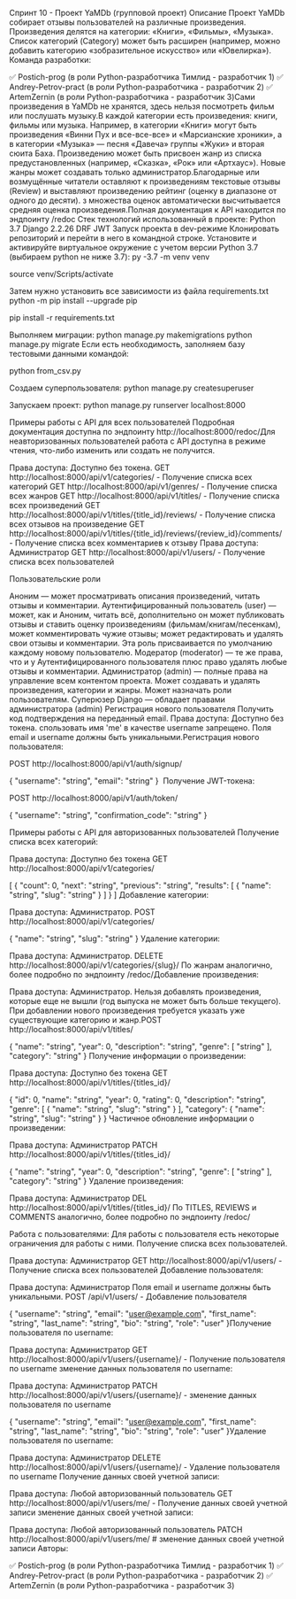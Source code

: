 Спринт 10 - Проект YaMDb (групповой проект)
Описание
Проект YaMDb собирает отзывы пользователей на различные произведения. Произведения делятся на категории: «Книги», «Фильмы», «Музыка». Список категорий (Category) может быть расширен (например, можно добавить категорию «зобразительное искусство» или «Ювелирка»).​Команда разработки:

✅ Postich-prog (в роли Python-разработчика Тимлид - разработчик 1)
✅ Andrey-Petrov-pract (в роли Python-разработчика - разработчик 2)
✅ ArtemZernin (в роли Python-разработчика - разработчик 3)​Сами произведения в YaMDb не хранятся, здесь нельзя посмотреть фильм или послушать музыку.​В каждой категории есть произведения: книги, фильмы или музыка. Например, в категории «Книги» могут быть произведения «Винни Пух и все-все-все» и «Марсианские хроники», а в категории «Музыка» — песня «Давеча» группы «Жуки» и вторая сюита Баха. Произведению может быть присвоен жанр из списка предустановленных (например, «Сказка», «Рок» или «Артхаус»). Новые жанры может создавать только администратор.​Благодарные или возмущённые читатели оставляют к произведениям текстовые отзывы (Review) и выставляют произведению рейтинг (оценку в диапазоне от одного до десяти). з множества оценок автоматически высчитывается средняя оценка произведения.​Полная документация к API находится по эндпоинту /redoc​
Стек технологий использованный в проекте:
Python 3.7
Django 2.2.26
DRF
JWT​
Запуск проекта в dev-режиме
Клонировать репозиторий и перейти в него в командной строке.
Установите и активируйте виртуальное окружение c учетом версии Python 3.7 (выбираем python не ниже 3.7):​
py -3.7 -m venv venv
​

source venv/Scripts/activate
​

Затем нужно установить все зависимости из файла requirements.txt​
python -m pip install --upgrade pip
​

pip install -r requirements.txt
​

Выполняем миграции:
python manage.py makemigrations
python manage.py migrate
​Если есть необходимость, заполняем базу тестовыми данными командой:​

python from_csv.py
​

Создаем суперпользователя:​
python manage.py createsuperuser
​

Запускаем проект:​
python manage.py runserver localhost:8000
​

Примеры работы с API для всех пользователей
​Подробная документация доступна по эндпоинту http://localhost:8000/redoc/​Для неавторизованных пользователей работа с API доступна в режиме чтения, что-либо изменить или создать не получится.​

Права доступа: Доступно без токена.
GET http://localhost:8000/api/v1/categories/ - Получение списка всех категорий
GET http://localhost:8000/api/v1/genres/ - Получение списка всех жанров
GET http://localhost:8000/api/v1/titles/ - Получение списка всех произведений
GET http://localhost:8000/api/v1/titles/{title_id}/reviews/ - Получение списка всех отзывов на произведение
GET http://localhost:8000/api/v1/titles/{title_id}/reviews/{review_id}/comments/ - Получение списка всех комментариев к отзыву
Права доступа: Администратор
GET http://localhost:8000/api/v1/users/ - Получение списка всех пользователей
​

Пользовательские роли
​

Аноним — может просматривать описания произведений, читать отзывы и комментарии.
Аутентифицированный пользователь (user) — может, как и Аноним, читать всё, дополнительно он может публиковать отзывы и ставить оценку произведениям (фильмам/книгам/песенкам), может комментировать чужие отзывы; может редактировать и удалять свои отзывы и комментарии. Эта роль присваивается по умолчанию каждому новому пользователю.
Модератор (moderator) — те же права, что и у Аутентифицированного пользователя плюс право удалять любые отзывы и комментарии.
Администратор (admin) — полные права на управление всем контентом проекта. Может создавать и удалять произведения, категории и жанры. Может назначать роли пользователям.
Суперюзер Django — обладает правами администратора (admin)​
Регистрация нового пользователя
Получить код подтверждения на переданный email. Права доступа: Доступно без токена. спользовать имя 'me' в качестве username запрещено. Поля email и username должны быть уникальными.​Регистрация нового пользователя:​

POST http://localhost:8000/api/v1/auth/signup/
​

{
  "username": "string",
  "email": "string"
}
​
​Получение JWT-токена:​

POST http://localhost:8000/api/v1/auth/token/
​

{
  "username": "string",
  "confirmation_code": "string"
}
​

Примеры работы с API для авторизованных пользователей
​Получение списка всех категорий:​

Права доступа: Доступно без токена
GET http://localhost:8000/api/v1/categories/
​

[
  {
    "count": 0,
    "next": "string",
    "previous": "string",
    "results": [
      {
        "name": "string",
        "slug": "string"
      }
    ]
  }
]
​Добавление категории:​

Права доступа: Администратор.
POST http://localhost:8000/api/v1/categories/
​

{
  "name": "string",
  "slug": "string"
}
​Удаление категории:​

Права доступа: Администратор.
DELETE http://localhost:8000/api/v1/categories/{slug}/
​По жанрам аналогично, более подробно по эндпоинту /redoc/​​Добавление произведения:​

Права доступа: Администратор. 
Нельзя добавлять произведения, которые еще не вышли (год выпуска не может быть больше текущего).
При добавлении нового произведения требуется указать уже существующие категорию и жанр.
​
POST http://localhost:8000/api/v1/titles/
​

{
  "name": "string",
  "year": 0,
  "description": "string",
  "genre": [
    "string"
  ],
  "category": "string"
}
​Получение информации о произведении:​

Права доступа: Доступно без токена
GET http://localhost:8000/api/v1/titles/{titles_id}/
​

{
  "id": 0,
  "name": "string",
  "year": 0,
  "rating": 0,
  "description": "string",
  "genre": [
    {
      "name": "string",
      "slug": "string"
    }
  ],
  "category": {
    "name": "string",
    "slug": "string"
  }
}
​Частичное обновление информации о произведении:​

Права доступа: Администратор
PATCH http://localhost:8000/api/v1/titles/{titles_id}/
​

{
  "name": "string",
  "year": 0,
  "description": "string",
  "genre": [
    "string"
  ],
  "category": "string"
}
​Удаление произведения:

Права доступа: Администратор
DEL http://localhost:8000/api/v1/titles/{titles_id}/
​По TITLES, REVIEWS и COMMENTS аналогично, более подробно по эндпоинту /redoc/​

Работа с пользователями:
​Для работы с пользователя есть некоторые ограничения для работы с ними. Получение списка всех пользователей.​

Права доступа: Администратор
GET http://localhost:8000/api/v1/users/ - Получение списка всех пользователей
​Добавление пользователя:​

Права доступа: Администратор
Поля email и username должны быть уникальными.
POST /api/v1/users/ - Добавление пользователя
​

{
  "username": "string",
  "email": "user@example.com",
  "first_name": "string",
  "last_name": "string",
  "bio": "string",
  "role": "user"
}
​Получение пользователя по username:​

Права доступа: Администратор
GET http://localhost:8000/api/v1/users/{username}/ - Получение пользователя по username
​зменение данных пользователя по username:​

Права доступа: Администратор
PATCH http://localhost:8000/api/v1/users/{username}/ - зменение данных пользователя по username
​

{
  "username": "string",
  "email": "user@example.com",
  "first_name": "string",
  "last_name": "string",
  "bio": "string",
  "role": "user"
}
​Удаление пользователя по username:​

Права доступа: Администратор
DELETE http://localhost:8000/api/v1/users/{username}/ - Удаление пользователя по username
​Получение данных своей учетной записи:​

Права доступа: Любой авторизованный пользователь
GET http://localhost:8000/api/v1/users/me/ - Получение данных своей учетной записи
​зменение данных своей учетной записи:​

Права доступа: Любой авторизованный пользователь
PATCH http://localhost:8000/api/v1/users/me/ # зменение данных своей учетной записи
​​Авторы:

✅ Postich-prog (в роли Python-разработчика Тимлид - разработчик 1)
✅ Andrey-Petrov-pract (в роли Python-разработчика - разработчик 2)
✅ ArtemZernin (в роли Python-разработчика - разработчик 3)
